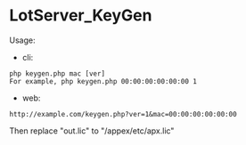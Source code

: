 # LotServer_KeyGen


Usage: 
  - cli: 
  ```
  php keygen.php mac [ver]
  For example, php keygen.php 00:00:00:00:00:00 1
  ```
  - web:
  ```
  http://example.com/keygen.php?ver=1&mac=00:00:00:00:00:00
  ```
Then replace "out.lic" to "/appex/etc/apx.lic"
